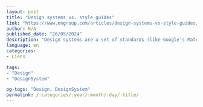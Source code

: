 ```yaml
---
layout: post
title: "Design systems vs. style guides"
link: "https://www.nngroup.com/articles/design-systems-vs-style-guides/"
author: N/A
published_date: "26/05/2024"
description: "Design systems are a set of standards (like Google’s Material Design or IBM’s Carbon Design System) needed to manage design at scale. Style guides (like content or visual style guides) are just one piece in a design system."
language: en
categories:
- Liens

tags:
- "Design"
- "DesignSystem"

og-tags: "Design, DesignSystem"
permalink: /:categories/:year/:month/:day/:title/
---
```

